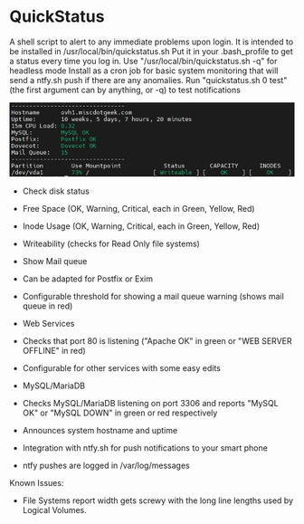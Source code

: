 # QuickStatus
A shell script to alert to any immediate problems upon login.
It is intended to be installed in /usr/local/bin/quickstatus.sh
Put it in your .bash_profile to get a status every time you log in.
Use "/usr/local/bin/quickstatus.sh -q" for headless mode
Install as a cron job for basic system monitoring that will send a ntfy.sh push if there are any anomalies.
Run "quickstatus.sh 0 test" (the first argument can by anything, or -q) to test notifications


![This is an image](https://raw.githubusercontent.com/corneliusroot/QuickStatus/master/MobaXterm_2021-12-30_07-43-22.jpg)

- Check disk status
 - Free Space (OK, Warning, Critical, each in Green, Yellow, Red)
 - Inode Usage (OK, Warning, Critical, each in Green, Yellow, Red)
 - Writeability (checks for Read Only file systems)

- Show Mail queue
 - Can be adapted for Postfix or Exim
 - Configurable threshold for showing a mail queue warning (shows mail queue in red)

- Web Services
 - Checks that port 80 is listening ("Apache OK" in green or "WEB SERVER OFFLINE" in red)
 - Configurable for other services with some easy edits

- MySQL/MariaDB
 - Checks MySQL/MariaDB listening on port 3306 and reports "MySQL OK" or "MySQL DOWN" in green or red respectively

- Announces system hostname and uptime

- Integration with ntfy.sh for push notifications to your smart phone
- ntfy pushes are logged in /var/log/messages

Known Issues:
- File Systems report width gets screwy with the long line lengths used by Logical Volumes. 
